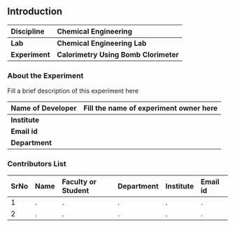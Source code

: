 ## Introduction


<b>Discipline | <b> Chemical Engineering 
:--|:--|
<b> Lab | <b> Chemical Engineering Lab 
<b> Experiment|     <b> Calorimetry Using Bomb Clorimeter


### About the Experiment 

Fill a brief description of this experiment here

<b>Name of Developer | <b> Fill the name of experiment owner here 
:--|:--|
<b> Institute | <b>  
<b> Email id|     <b>  
<b> Department |  

### Contributors List

SrNo | Name | Faculty or Student | Department| Institute | Email id
:--|:--|:--|:--|:--|:--|
1 | . | . | . | . | .
2 | . | . | . | . | .
